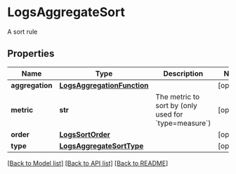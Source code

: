 # LogsAggregateSort

A sort rule

## Properties

| Name            | Type                                                      | Description                                                         | Notes      |
| --------------- | --------------------------------------------------------- | ------------------------------------------------------------------- | ---------- |
| **aggregation** | [**LogsAggregationFunction**](LogsAggregationFunction.md) |                                                                     | [optional] |
| **metric**      | **str**                                                   | The metric to sort by (only used for &#x60;type&#x3D;measure&#x60;) | [optional] |
| **order**       | [**LogsSortOrder**](LogsSortOrder.md)                     |                                                                     | [optional] |
| **type**        | [**LogsAggregateSortType**](LogsAggregateSortType.md)     |                                                                     | [optional] |

[[Back to Model list]](README.md#documentation-for-models) [[Back to API list]](README.md#documentation-for-api-endpoints) [[Back to README]](README.md)
